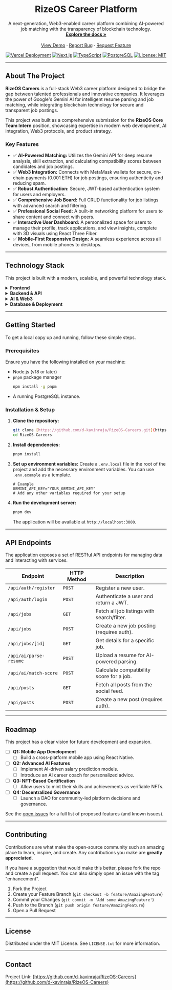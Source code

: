 <br/>
<div align="center">

  <h1 align="center">RizeOS Career Platform</h1>

  <p align="center">
    A next-generation, Web3-enabled career platform combining AI-powered job matching with the transparency of blockchain technology.
    <br />
    <a href="https://github.com/d-kavinraja/RizeOS-Careers"><strong>Explore the docs »</strong></a>
    <br />
    <br />
    <a href="https://rize-os-careers.vercel.app/">View Demo</a>
    ·
    <a href="https://github.com/d-kavinraja/RizeOS-Careers/issues">Report Bug</a>
    ·
    <a href="https://github.com/d-kavinraja/RizeOS-Careers/issues">Request Feature</a>
  </p>
</div>

<div align="center">

[![Vercel Deployment](https://img.shields.io/badge/Deployment-Vercel-black?style=for-the-badge&logo=vercel)](https://rize-os-careers.vercel.app/)
[![Next.js](https://img.shields.io/badge/Next.js-14-black?style=for-the-badge&logo=next.js)](https://nextjs.org/)
[![TypeScript](https://img.shields.io/badge/TypeScript-5-blue?style=for-the-badge&logo=typescript)](https://www.typescriptlang.org/)
[![PostgreSQL](https://img.shields.io/badge/PostgreSQL-14-blue?style=for-the-badge&logo=postgresql)](https://www.postgresql.org/)
[![License: MIT](https://img.shields.io/badge/License-MIT-yellow.svg?style=for-the-badge)](https://opensource.org/licenses/MIT)

</div>

---

## About The Project

**RizeOS Careers** is a full-stack Web3 career platform designed to bridge the gap between talented professionals and innovative companies. It leverages the power of Google's Gemini AI for intelligent resume parsing and job matching, while integrating blockchain technology for secure and transparent job postings.

This project was built as a comprehensive submission for the **RizeOS Core Team Intern** position, showcasing expertise in modern web development, AI integration, Web3 protocols, and product strategy.

### Key Features

-   ✅ **AI-Powered Matching:** Utilizes the Gemini API for deep resume analysis, skill extraction, and calculating compatibility scores between candidates and job postings.
-   ✅ **Web3 Integration:** Connects with MetaMask wallets for secure, on-chain payments (0.001 ETH) for job postings, ensuring authenticity and reducing spam.
-   ✅ **Robust Authentication:** Secure, JWT-based authentication system for users and employers.
-   ✅ **Comprehensive Job Board:** Full CRUD functionality for job listings with advanced search and filtering.
-   ✅ **Professional Social Feed:** A built-in networking platform for users to share content and connect with peers.
-   ✅ **Interactive User Dashboard:** A personalized space for users to manage their profile, track applications, and view insights, complete with 3D visuals using React Three Fiber.
-   ✅ **Mobile-First Responsive Design:** A seamless experience across all devices, from mobile phones to desktops.

---

## Technology Stack

This project is built with a modern, scalable, and powerful technology stack.

<details>
  <summary><strong>Frontend</strong></summary>
  <ul>
    <li><a href="https://nextjs.org/">Next.js 14</a></li>
    <li><a href="https://react.dev/">React.js</a></li>
    <li><a href="https://www.typescriptlang.org/">TypeScript</a></li>
    <li><a href="https://tailwindcss.com/">Tailwind CSS</a></li>
    <li><a href="https://www.radix-ui.com/">Radix UI</a></li>
    <li><a href="https://docs.pmnd.rs/react-three-fiber/getting-started/introduction">React Three Fiber</a></li>
  </ul>
</details>

<details>
  <summary><strong>Backend & API</strong></summary>
  <ul>
    <li><a href="https://nextjs.org/docs/app/building-your-application/routing/route-handlers">Next.js API Routes</a></li>
    <li><a href="https://jwt.io/">JSON Web Tokens (JWT)</a></li>
  </ul>
</details>

<details>
  <summary><strong>AI & Web3</strong></summary>
  <ul>
    <li><a href="https://ai.google.dev/">Google Gemini API</a></li>
    <li><a href="https://ethers.org/">Ethers.js</a></li>
    <li><a href="https://metamask.io/">MetaMask</a></li>
  </ul>
</details>

<details>
  <summary><strong>Database & Deployment</strong></summary>
  <ul>
    <li><a href="https://www.postgresql.org/">PostgreSQL</a></li>
    <li><a href="https://vercel.com/">Vercel</a></li>
  </ul>
</details>

---

## Getting Started

To get a local copy up and running, follow these simple steps.

### Prerequisites

Ensure you have the following installed on your machine:
* Node.js (v18 or later)
* `pnpm` package manager
    ```sh
    npm install -g pnpm
    ```
* A running PostgreSQL instance.

### Installation & Setup

1.  **Clone the repository:**
    ```sh
    git clone [https://github.com/d-kavinraja/RizeOS-Careers.git](https://github.com/d-kavinraja/RizeOS-Careers.git)
    cd RizeOS-Careers
    ```
2.  **Install dependencies:**
    ```sh
    pnpm install
    ```
3.  **Set up environment variables:**
    Create a `.env.local` file in the root of the project and add the necessary environment variables. You can use `.env.example` as a template.
    ```env
    # Example
    GEMINI_API_KEY="YOUR_GEMINI_API_KEY"
    # Add any other variables required for your setup
    ```
4.  **Run the development server:**
    ```sh
    pnpm dev
    ```
    The application will be available at `http://localhost:3000`.

---

## API Endpoints

The application exposes a set of RESTful API endpoints for managing data and interacting with services.

| Endpoint                  | HTTP Method | Description                                      |
| ------------------------- | ----------- | ------------------------------------------------ |
| `/api/auth/register`      | `POST`      | Register a new user.                             |
| `/api/auth/login`         | `POST`      | Authenticate a user and return a JWT.            |
| `/api/jobs`               | `GET`       | Fetch all job listings with search/filter.       |
| `/api/jobs`               | `POST`      | Create a new job posting (requires auth).        |
| `/api/jobs/[id]`          | `GET`       | Get details for a specific job.                  |
| `/api/ai/parse-resume`    | `POST`      | Upload a resume for AI-powered parsing.          |
| `/api/ai/match-score`     | `POST`      | Calculate compatibility score for a job.         |
| `/api/posts`              | `GET`       | Fetch all posts from the social feed.            |
| `/api/posts`              | `POST`      | Create a new post (requires auth).               |

---

## Roadmap

This project has a clear vision for future development and expansion.

-   [ ] **Q1: Mobile App Development**
    -   [ ] Build a cross-platform mobile app using React Native.
-   [ ] **Q2: Advanced AI Features**
    -   [ ] Implement AI-driven salary prediction models.
    -   [ ] Introduce an AI career coach for personalized advice.
-   [ ] **Q3: NFT-Based Certification**
    -   [ ] Allow users to mint their skills and achievements as verifiable NFTs.
-   [ ] **Q4: Decentralized Governance**
    -   [ ] Launch a DAO for community-led platform decisions and governance.

See the [open issues](https://github.com/d-kavinraja/RizeOS-Careers/issues) for a full list of proposed features (and known issues).

---

## Contributing

Contributions are what make the open-source community such an amazing place to learn, inspire, and create. Any contributions you make are **greatly appreciated**.

If you have a suggestion that would make this better, please fork the repo and create a pull request. You can also simply open an issue with the tag "enhancement".

1.  Fork the Project
2.  Create your Feature Branch (`git checkout -b feature/AmazingFeature`)
3.  Commit your Changes (`git commit -m 'Add some AmazingFeature'`)
4.  Push to the Branch (`git push origin feature/AmazingFeature`)
5.  Open a Pull Request

---

## License

Distributed under the MIT License. See `LICENSE.txt` for more information.

---

## Contact

Project Link: [https://github.com/d-kavinraja/RizeOS-Careers](https://github.com/d-kavinraja/RizeOS-Careers)
